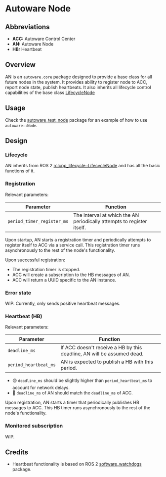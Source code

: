 # Autoware Node

## Abbreviations

- **ACC:** Autoware Control Center
- **AN:** Autoware Node
- **HB:** Heartbeat

## Overview

AN is an `autoware.core` package designed to provide a base class for all future nodes in the
system.
It provides ability to register node to ACC, report node state, publish heartbeats.
It also inherits all lifecycle control capabilities of the base
class [LifecycleNode](https://docs.ros2.org/latest/api/rclcpp_lifecycle/classrclcpp__lifecycle_1_1LifecycleNode.html)

## Usage

Check the [autoware_test_node](../autoware_test_node/README.md) package for an example of how to use `autoware::Node`.

## Design

### Lifecycle

AN inherits from ROS 2 [rclcpp_lifecycle::LifecycleNode](https://design.ros2.org/articles/node_lifecycle.html) and has
all the basic functions of it.

### Registration

Relevant parameters:

| Parameter                  | Function                                                               |
| -------------------------- | ---------------------------------------------------------------------- |
| `period_timer_register_ms` | The interval at which the AN periodically attempts to register itself. |

Upon startup, AN starts a registration timer and periodically attempts to register itself to ACC via a service call.
This registration timer runs asynchronously to the rest of the node's functionality.

Upon successful registration:

- The registration timer is stopped.
- ACC will create a subscription to the HB messages of AN.
- ACC will return a UUID specific to the AN instance.

### Error state

WIP.
Currently, only sends positive heartbeat messages.

### Heartbeat (**HB**)

Relevant parameters:

| Parameter             | Function                                                               |
| --------------------- | ---------------------------------------------------------------------- |
| `deadline_ms`         | If ACC doesn't receive a HB by this deadline, AN will be assumed dead. |
| `period_heartbeat_ms` | AN is expected to publish a HB with this period.                       |

- 🟡 `deadline_ms` should be slightly higher than `period_heartbeat_ms` to account for network delays.
- 🔴 `deadline_ms` of AN should match the `deadline_ms` of ACC.

Upon registration, AN starts a timer that periodically publishes HB messages to ACC.
This HB timer runs asynchronously to the rest of the node's functionality.

### Monitored subscription

WIP.

## Credits

- Heartbeat functionality is based on ROS 2 [software_watchdogs](https://github.com/ros-safety/software_watchdogs)
  package.
